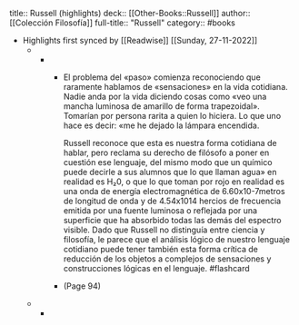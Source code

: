 title:: Russell (highlights)
deck:: [[Other-Books::Russell]]
author:: [[Colección Filosofía]]
full-title:: "Russell"
category:: #books

- Highlights first synced by [[Readwise]] [[Sunday, 27-11-2022]]
	- -
		- El problema del «paso» comienza reconociendo que raramente hablamos de «sensaciones» en la vida cotidiana. Nadie anda por la vida diciendo cosas como «veo una mancha luminosa de amarillo de forma trapezoidal». Tomarían por persona rarita a quien lo hiciera. Lo que uno hace es decir: «me he dejado la lámpara encendida.
		  
		  Russell reconoce que esta es nuestra forma cotidiana de hablar, pero reclama su derecho de filósofo a poner en cuestión ese lenguaje, del mismo modo que un químico puede decirle a sus alumnos que lo que llaman agua» en realidad es H₂0, o que lo que toman por rojo en realidad es una onda de energía electromagnética de 6.60x10-7metros de longitud de onda y de 4.54x1014 hercios de frecuencia emitida por una fuente luminosa o reflejada por una superficie que ha absorbido todas las demás del espectro visible. Dado que Russell no distinguía entre ciencia y filosofía, le parece que el análisis lógico de nuestro lenguaje cotidiano puede tener también esta forma crítica de reducción de los objetos a complejos de sensaciones y construcciones lógicas en el lenguaje. #flashcard
		- (Page 94)
	- -